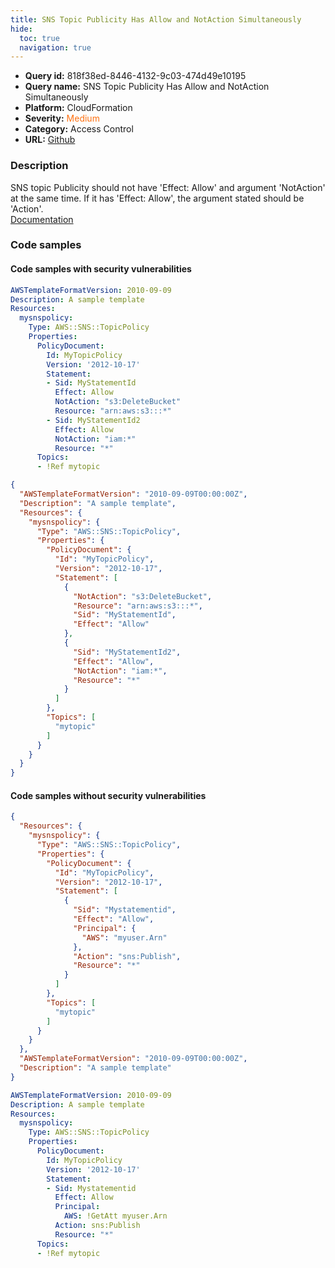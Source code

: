 ```yaml
---
title: SNS Topic Publicity Has Allow and NotAction Simultaneously
hide:
  toc: true
  navigation: true
---
```


<style>
  .highlight .hll {
    background-color: #ff171742;
  }
  .md-content {
    max-width: 1100px;
    margin: 0 auto;
  }
</style>

-   **Query id:** 818f38ed-8446-4132-9c03-474d49e10195
-   **Query name:** SNS Topic Publicity Has Allow and NotAction Simultaneously
-   **Platform:** CloudFormation
-   **Severity:** <span style="color:#ff7213">Medium</span>
-   **Category:** Access Control
-   **URL:** [Github](https://github.com/Checkmarx/kics/tree/master/assets/queries/cloudFormation/aws/sns_topic_publicity_has_allow_and_not_action_simultaneously)

### Description
SNS topic Publicity should not have 'Effect: Allow' and argument 'NotAction' at the same time. If it has 'Effect: Allow', the argument stated should be 'Action'.<br>
[Documentation](https://docs.aws.amazon.com/AWSCloudFormation/latest/UserGuide/quickref-iam.html#scenario-sns-policy)

### Code samples
#### Code samples with security vulnerabilities
```yaml title="Positive test num. 1 - yaml file" hl_lines="7"
AWSTemplateFormatVersion: 2010-09-09
Description: A sample template
Resources:
  mysnspolicy:
    Type: AWS::SNS::TopicPolicy
    Properties:
      PolicyDocument:
        Id: MyTopicPolicy
        Version: '2012-10-17'
        Statement:
        - Sid: MyStatementId
          Effect: Allow
          NotAction: "s3:DeleteBucket"
          Resource: "arn:aws:s3:::*"
        - Sid: MyStatementId2
          Effect: Allow
          NotAction: "iam:*"
          Resource: "*"
      Topics:
      - !Ref mytopic
```
```json title="Positive test num. 2 - json file" hl_lines="8"
{
  "AWSTemplateFormatVersion": "2010-09-09T00:00:00Z",
  "Description": "A sample template",
  "Resources": {
    "mysnspolicy": {
      "Type": "AWS::SNS::TopicPolicy",
      "Properties": {
        "PolicyDocument": {
          "Id": "MyTopicPolicy",
          "Version": "2012-10-17",
          "Statement": [
            {
              "NotAction": "s3:DeleteBucket",
              "Resource": "arn:aws:s3:::*",
              "Sid": "MyStatementId",
              "Effect": "Allow"
            },
            {
              "Sid": "MyStatementId2",
              "Effect": "Allow",
              "NotAction": "iam:*",
              "Resource": "*"
            }
          ]
        },
        "Topics": [
          "mytopic"
        ]
      }
    }
  }
}

```


#### Code samples without security vulnerabilities
```json title="Negative test num. 1 - json file"
{
  "Resources": {
    "mysnspolicy": {
      "Type": "AWS::SNS::TopicPolicy",
      "Properties": {
        "PolicyDocument": {
          "Id": "MyTopicPolicy",
          "Version": "2012-10-17",
          "Statement": [
            {
              "Sid": "Mystatementid",
              "Effect": "Allow",
              "Principal": {
                "AWS": "myuser.Arn"
              },
              "Action": "sns:Publish",
              "Resource": "*"
            }
          ]
        },
        "Topics": [
          "mytopic"
        ]
      }
    }
  },
  "AWSTemplateFormatVersion": "2010-09-09T00:00:00Z",
  "Description": "A sample template"
}

```
```yaml title="Negative test num. 2 - yaml file"
AWSTemplateFormatVersion: 2010-09-09
Description: A sample template
Resources:
  mysnspolicy:
    Type: AWS::SNS::TopicPolicy
    Properties:
      PolicyDocument:
        Id: MyTopicPolicy
        Version: '2012-10-17'
        Statement:
        - Sid: Mystatementid
          Effect: Allow
          Principal:
            AWS: !GetAtt myuser.Arn
          Action: sns:Publish
          Resource: "*"
      Topics:
      - !Ref mytopic
```
